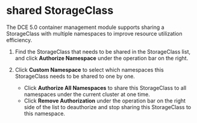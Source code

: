 # shared StorageClass

The DCE 5.0 container management module supports sharing a StorageClass with multiple namespaces to improve resource utilization efficiency.

1. Find the StorageClass that needs to be shared in the StorageClass list, and click __Authorize Namespace__ under the operation bar on the right.

    

2. Click __Custom Namespace__ to select which namespaces this StorageClass needs to be shared to one by one.

    - Click __Authorize All Namespaces__ to share this StorageClass to all namespaces under the current cluster at one time.
    - Click __Remove Authorization__ under the operation bar on the right side of the list to deauthorize and stop sharing this StorageClass to this namespace.

        
